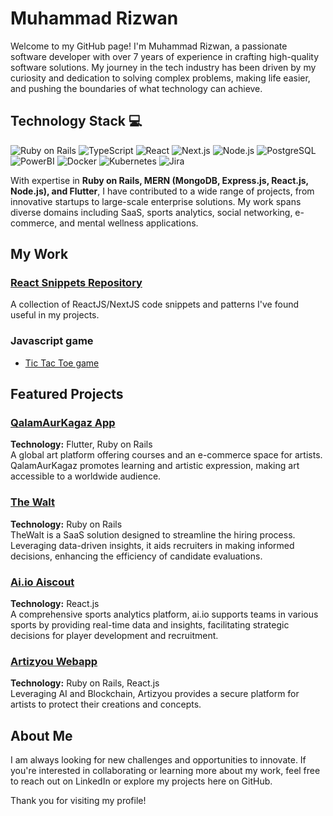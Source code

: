 # Muhammad Rizwan

Welcome to my GitHub page! I'm Muhammad Rizwan, a passionate software developer with over 7 years of experience in crafting high-quality software solutions. My journey in the tech industry has been driven by my curiosity and dedication to solving complex problems, making life easier, and pushing the boundaries of what technology can achieve.

## Technology Stack 💻

![Ruby on Rails](https://img.shields.io/badge/Ruby_on_Rails-CC0000?style=for-the-badge&logo=ruby-on-rails&logoColor=white) ![TypeScript](https://img.shields.io/badge/TypeScript-007ACC?style=for-the-badge&logo=typescript&logoColor=white) ![React](https://img.shields.io/badge/React-20232A?style=for-the-badge&logo=react&logoColor=61DAFB) ![Next.js](https://img.shields.io/badge/next.js-000000?style=for-the-badge&logo=nextdotjs&logoColor=white) ![Node.js](https://img.shields.io/badge/Node.js-339933?style=for-the-badge&logo=nodedotjs&logoColor=white) ![PostgreSQL](https://img.shields.io/badge/PostgreSQL-316192?style=for-the-badge&logo=postgresql&logoColor=white) ![PowerBI](https://img.shields.io/badge/PowerBI-F2C811?style=for-the-badge&logo=Power%20BI&logoColor=white) ![Docker](https://img.shields.io/badge/Docker-2CA5E0?style=for-the-badge&logo=docker&logoColor=white) ![Kubernetes](https://img.shields.io/badge/kubernetes-326ce5.svg?&style=for-the-badge&logo=kubernetes&logoColor=white) ![Jira](https://img.shields.io/badge/Jira-0052CC?style=for-the-badge&logo=Jira&logoColor=white)

With expertise in **Ruby on Rails, MERN (MongoDB, Express.js, React.js, Node.js), and Flutter**, I have contributed to a wide range of projects, from innovative startups to large-scale enterprise solutions. My work spans diverse domains including SaaS, sports analytics, social networking, e-commerce, and mental wellness applications.

## My Work
### [React Snippets Repository](https://github.com/tahairfan13/react_sample_snippets)
A collection of ReactJS/NextJS code snippets and patterns I've found useful in my projects.

### Javascript game
- [Tic Tac Toe game](https://github.com/MuhammadRizwanMughal/tic-tak-toi)

## Featured Projects

### [QalamAurKagaz App](https://qalamaurkagaz.com/)
**Technology:** Flutter, Ruby on Rails  
A global art platform offering courses and an e-commerce space for artists. QalamAurKagaz promotes learning and artistic expression, making art accessible to a worldwide audience.

### [The Walt](https://www.thewalt.io)
**Technology:** Ruby on Rails  
TheWalt is a SaaS solution designed to streamline the hiring process. Leveraging data-driven insights, it aids recruiters in making informed decisions, enhancing the efficiency of candidate evaluations.

### [Ai.io Aiscout](https://www.ai.io)
**Technology:** React.js  
A comprehensive sports analytics platform, ai.io supports teams in various sports by providing real-time data and insights, facilitating strategic decisions for player development and recruitment.

### [Artizyou Webapp](https://artizyou.com/index)
**Technology:** Ruby on Rails, React.js  
Leveraging AI and Blockchain, Artizyou provides a secure platform for artists to protect their creations and concepts.

## About Me

I am always looking for new challenges and opportunities to innovate. If you're interested in collaborating or learning more about my work, feel free to reach out on LinkedIn or explore my projects here on GitHub.

Thank you for visiting my profile!
